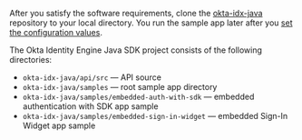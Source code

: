 After you satisfy the software requirements, clone the [okta-idx-java](https://github.com/okta/okta-idx-java)
repository to your local directory. You run the sample app later after you [set the configuration values](/docs/guides/oie-embedded-common-download-setup-app/-/main/#set-the-configuration-values).

The Okta Identity Engine Java SDK project consists of the following directories:

* `okta-idx-java/api/src` &mdash; API source
* `okta-idx-java/samples` &mdash; root sample app directory
* `okta-idx-java/samples/embedded-auth-with-sdk` &mdash; embedded authentication with SDK app sample
* `okta-idx-java/samples/embedded-sign-in-widget` &mdash; embedded Sign-In Widget app sample
